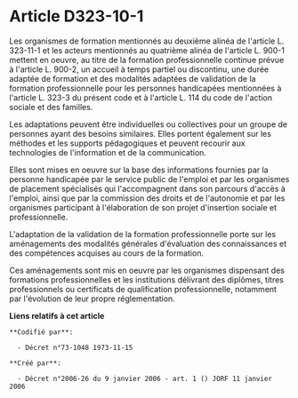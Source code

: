 # Article D323-10-1

Les organismes de formation mentionnés au deuxième alinéa de l'article L. 323-11-1 et les acteurs mentionnés au quatrième
alinéa de l'article L. 900-1 mettent en oeuvre, au titre de la formation professionnelle continue prévue à l'article L.
900-2, un accueil à temps partiel ou discontinu, une durée adaptée de formation et des modalités adaptées de validation de la
formation professionnelle pour les personnes handicapées mentionnées à l'article L. 323-3 du présent code et à l'article L.
114 du code de l'action sociale et des familles.

Les adaptations peuvent être individuelles ou collectives pour un groupe de personnes ayant des besoins similaires. Elles
portent également sur les méthodes et les supports pédagogiques et peuvent recourir aux technologies de l'information et de
la communication.

Elles sont mises en oeuvre sur la base des informations fournies par la personne handicapée par le service public de l'emploi
et par les organismes de placement spécialisés qui l'accompagnent dans son parcours d'accès à l'emploi, ainsi que par la
commission des droits et de l'autonomie et par les organismes participant à l'élaboration de son projet d'insertion sociale
et professionnelle.

L'adaptation de la validation de la formation professionnelle porte sur les aménagements des modalités générales d'évaluation
des connaissances et des compétences acquises au cours de la formation.

Ces aménagements sont mis en oeuvre par les organismes dispensant des formations professionnelles et les institutions
délivrant des diplômes, titres professionnels ou certificats de qualification professionnelle, notamment par l'évolution de
leur propre réglementation.

**Liens relatifs à cet article**

	**Codifié par**:

	  - Décret n°73-1048 1973-11-15

	**Créé par**:

	  - Décret n°2006-26 du 9 janvier 2006 - art. 1 () JORF 11 janvier 2006
